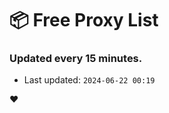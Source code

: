 # :package: Free Proxy List
### Updated every 15 minutes.

- Last updated: `2024-06-22 00:19`

:heart:
